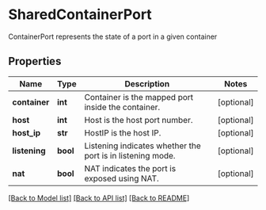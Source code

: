 # SharedContainerPort

ContainerPort represents the state of a port in a given container

## Properties
Name | Type | Description | Notes
------------ | ------------- | ------------- | -------------
**container** | **int** | Container is the mapped port inside the container.  | [optional] 
**host** | **int** | Host is the host port number.  | [optional] 
**host_ip** | **str** | HostIP is the host IP.  | [optional] 
**listening** | **bool** | Listening indicates whether the port is in listening mode.  | [optional] 
**nat** | **bool** | NAT indicates the port is exposed using NAT.  | [optional] 

[[Back to Model list]](../README.md#documentation-for-models) [[Back to API list]](../README.md#documentation-for-api-endpoints) [[Back to README]](../README.md)


